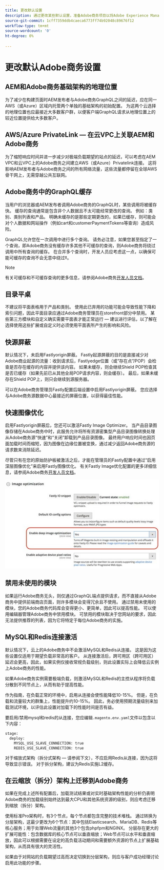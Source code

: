 ```yaml
---
title: 更改默认设置
description: 通过更改某些默认设置，准备Adobe商务项目以将Adobe Experience Manager用作CMS。
source-git-commit: 1cff7359ddb4caeca6773ff74b92048c89676f12
workflow-type: tm+mt
source-wordcount: '0'
ht-degree: 0%

---
```



# 更改默认Adobe商务设置

## AEM和Adobe商务基础架构的地理位置

为了减少在构建页面时AEM发布者与Adobe商务GraphQL之间的延迟，应在同一AWS（或Azure）区域内托管两个单独的基础架构的初始配置。 为这两个云选择的地理位置也应最接近大多数客户群，以便客户端GraphQL请求从地理位置上的较近位置提供给大多数客户。

## AWS/Azure PrivateLink — 在云VPC上关联AEM和Adobe商务

为了缩短响应时间并进一步减少对极端负载期望的站点的延迟，可以考虑在AEM VPC和云VPC上的Adobe商务之间建立AWS（或Azure）Privatelink连接。 这将影响AEM发布者与Adobe商务之间的所有网络流量，这些流量都停留在全球AWS骨干网上，无需穿越公共互联网。

## Adobe商务中的GraphQL缓存

当用户的浏览器或AEM发布者调用Adobe商务的GraphQL时，某些调用将被缓存
快。 缓存的查询通常是包含非个人数据且不太可能经常更改的查询。 例如：类别、类别列表和产品。 明确未缓存的是那些定期更改的，如果已缓存，则可能会对个人数据和网站操作（例如cart和customerPaymentTokens等查询）造成风险。

GraphQL允许您在一次调用中进行多个查询。 请务必注意，如果您甚至指定了一个查询，即Adobe商务没有缓存许多其他不可缓存的查询，则Adobe商务将绕过调用中所有查询的缓存。 在合并多个查询时，开发人员应考虑这一点，以确保可能可缓存的查询不会无意中绕过‡。

>[!NOTE]
>
> 有关可缓存和不可缓存查询的更多信息，请参阅Adobe商务[开发人员文档](https://devdocs.magento.com/guides/v2.4/graphql/caching.html)。

## 目录平桌

不建议将平面表格用于产品和类别。 使用此已弃用的功能可能会导致性能下降和索引问题，因此平面目录应通过Adobe商务管理员在storefront部分中禁用。 某些第三方模块和自定义确实需要平面表才能正常运行 — 建议进行评估，以了解在选择使用这些扩展或自定义时必须使用平面表所产生的影响和风险。

## 快源屏蔽

默认情况下，未启用Fastlyorigin屏蔽。 Fastly起源屏蔽的目的是直接减少对Adobe商业起源的流量：收到请求后，Fastlyedge位置（或“存在点”/POP）会检查是否存在缓存的内容并提供该内容。 如果未缓存，则会继续Shield POP检查其是否已缓存（如果先前已从其他全局POP请求内容，则会缓存）。 最后，如果未缓存在Shield POP上，则只会继续到源服务器。

可以在Adobe商务管理员Fastly配置后端设置中启用Fastlyorigin屏蔽。 您应选择与Adobe商务源数据中心最接近的屏蔽位置，以获得最佳性能。

## 快速图像优化

启用Fastlyorigin屏蔽后，您还可以激活Fastly Image Optimizer。 当产品目录图像存储在Adobe商务中时，此服务允许将所有资源密集型产品目录图像转换处理从Adobe商务源“快速”和“关闭”卸载到产品目录图像。 最终用户响应时间也因页面加载时间而缩短，因为图像在边缘位置被变换，通过减少返回Adobe商务源的请求数来消除延迟。

尽管只有在您的原始防护板被激活之后，才能在管理员的Fastly配置中通过“启用深层图像优化”来启用Fastly图像优化。 有关Fastly Image优化配置的更多详细信息，请参阅Adobe商务[开发人员文档](https://devdocs.magento.com/cloud/cdn/fastly-image-optimization.html)。

![Adobe商务管理员中“快速”图像优化设置的屏幕截图](../assets/commerce-at-scale/image-optimization.svg)

## 禁用未使用的模块

如果运行Adobe商务无头，则仅通过GraphQL端点提供请求，而不直接从Adobe商务中提供前端商店页面，则许多模块会变得冗余且不使用。 通过禁用未使用的模块，您的Adobe商务代码库会变得更小、更简单，因此可以提高性能。 可以使用编辑器管理Adobe商务中禁用模块。 可禁用的模块取决于您网站的要求，因此无法提供推荐的列表，因为它将特定于每位Adobe商务的实施。

## MySQL和Redis连接激活

默认情况下，云上的Adobe商务中不会激活MySQL和Redis从连接。 这是因为这些设置仅适用于期望负载非常高的客户。 从连接激活后，跨可用区（跨可用区）延迟会更高，因此，如果实例仅接收常规负载级别，则此设置实际上会降低云实例上Adobe商务的性能。

如果Adobe商务实例需要极端负载，则激活MySQL和Redis的主控从程序将负载分散到不同节点上，从而有助于提高性能。

作为指南，在负载正常的环境中，启用从连接会使性能降低10-15%。 但是，在负载和流量较大的群集上，性能提升约10-15%。 因此，务必使用预期流量级别来加载测试环境，以评估此设置对加载下的性能时间是否有益。

要启用/禁用mysql和redis的从连接，您应编辑`.magento.env.yaml`文件以包含以下内容：

```
stage:
  deploy:
    MYSQL_USE_SLAVE_CONNECTION: true
    REDIS_USE_SLAVE_CONNECTION: true
```

对于缩放式架构（拆分式架构 — 请参阅下文），不应启用Redis从连接，因为这将导致显示错误。 对于拆分架构，建议为Redis实施L2缓存。

## 在云缩放（拆分）架构上迁移到Adobe商务

如果在完成上述所有配置后，加载测试结果或对实时基础架构性能的分析仍表明Adobe商务的加载级别始终达到最大CPU和其他系统资源的级别，则应考虑迁移到缩放（拆分）架构。

使用标准Pro架构时，有3个节点，每个节点都包含完整的技术堆栈。 通过转换为分层架构，这最少更改为6个节点：其中包括Elasticsearch、MariaDB、Redis等核心服务；用于处理Web流量的其他3个包含phpfpm和NGINX。 分层存在更大的扩展可能性：包含数据库的核心节点可以垂直缩放；Web节点可以水平和垂直缩放，因此可以根据需要在设定的高负载活动期间和需要额外资源的节点上扩展基础架构，从而具有很大的灵活性。

如果由于对网站的负载期望过高而决定切换到分层架构，则应与客户成功经理讨论启用此功能的步骤。